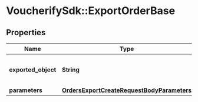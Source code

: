 # VoucherifySdk::ExportOrderBase

## Properties

| Name | Type | Description | Notes |
| ---- | ---- | ----------- | ----- |
| **exported_object** | **String** | The type of object to be exported. | [optional][default to &#39;order&#39;] |
| **parameters** | [**OrdersExportCreateRequestBodyParameters**](OrdersExportCreateRequestBodyParameters.md) |  | [optional] |

